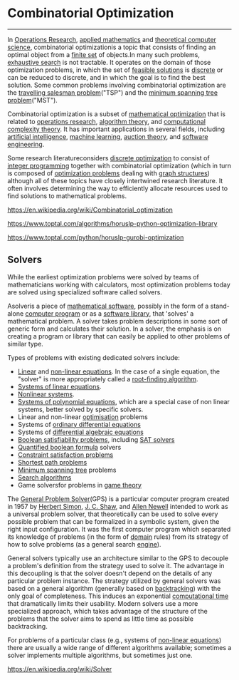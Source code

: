 # Combinatorial Optimization

---

In [Operations Research](https://en.wikipedia.org/wiki/Operations_Research), [applied mathematics](https://en.wikipedia.org/wiki/Applied_mathematics) and [theoretical computer science](https://en.wikipedia.org/wiki/Theoretical_computer_science), combinatorial optimizationis a topic that consists of finding an optimal object from a [finite set](https://en.wikipedia.org/wiki/Finite_set) of objects.In many such problems, [exhaustive search](https://en.wikipedia.org/wiki/Exhaustive_search) is not tractable. It operates on the domain of those optimization problems, in which the set of [feasible solutions](https://en.wikipedia.org/wiki/Candidate_solution) is [discrete](https://en.wikipedia.org/wiki/Discrete_set) or can be reduced to discrete, and in which the goal is to find the best solution. Some common problems involving combinatorial optimization are the [travelling salesman problem](https://en.wikipedia.org/wiki/Travelling_salesman_problem)("TSP") and the [minimum spanning tree problem](https://en.wikipedia.org/wiki/Minimum_spanning_tree)("MST").

Combinatorial optimization is a subset of [mathematical optimization](https://en.wikipedia.org/wiki/Mathematical_optimization) that is related to [operations research](https://en.wikipedia.org/wiki/Operations_research), [algorithm theory](https://en.wikipedia.org/wiki/Algorithm), and [computational complexity theory](https://en.wikipedia.org/wiki/Computational_complexity_theory). It has important applications in several fields, including [artificial intelligence](https://en.wikipedia.org/wiki/Artificial_intelligence), [machine learning](https://en.wikipedia.org/wiki/Machine_learning), [auction theory](https://en.wikipedia.org/wiki/Auction_theory), and [software engineering](https://en.wikipedia.org/wiki/Software_engineering).

Some research literatureconsiders [discrete optimization](https://en.wikipedia.org/wiki/Discrete_optimization) to consist of [integer programming](https://en.wikipedia.org/wiki/Integer_programming) together with combinatorial optimization (which in turn is composed of [optimization problems](https://en.wikipedia.org/wiki/Optimization_problem) dealing with [graph structures](https://en.wikipedia.org/wiki/Graph_(discrete_mathematics))) although all of these topics have closely intertwined research literature. It often involves determining the way to efficiently allocate resources used to find solutions to mathematical problems.

<https://en.wikipedia.org/wiki/Combinatorial_optimization>

<https://www.toptal.com/algorithms/horuslp-python-optimization-library>

<https://www.toptal.com/python/horuslp-gurobi-optimization>

## Solvers

While the earliest optimization problems were solved by teams of mathematicians working with calculators, most optimization problems today are solved using specialized software called solvers.

Asolveris a piece of [mathematical software](https://en.wikipedia.org/wiki/Mathematical_software), possibly in the form of a stand-alone [computer program](https://en.wikipedia.org/wiki/Computer_program) or as a [software library](https://en.wikipedia.org/wiki/Library_(computing)), that 'solves' a mathematical problem. A solver takes problem descriptions in some sort of generic form and calculates their solution. In a solver, the emphasis is on creating a program or library that can easily be applied to other problems of similar type.

Types of problems with existing dedicated solvers include:

- [Linear](https://en.wikipedia.org/wiki/Linear_equation) and [non-linear equations](https://en.wikipedia.org/wiki/Non-linear_equation). In the case of a single equation, the "solver" is more appropriately called a [root-finding algorithm](https://en.wikipedia.org/wiki/Root-finding_algorithm).
- [Systems of linear equations](https://en.wikipedia.org/wiki/System_of_linear_equations).
- [Nonlinear systems](https://en.wikipedia.org/wiki/Nonlinear_system).
- [Systems of polynomial equations](https://en.wikipedia.org/wiki/Systems_of_polynomial_equations), which are a special case of non linear systems, better solved by specific solvers.
- Linear and non-linear [optimisation](https://en.wikipedia.org/wiki/Optimization_(mathematics)) problems
- Systems of [ordinary differential equations](https://en.wikipedia.org/wiki/Ordinary_differential_equation)
- Systems of [differential algebraic equations](https://en.wikipedia.org/wiki/Differential_algebraic_equation)
- [Boolean satisfiability problems](https://en.wikipedia.org/wiki/Boolean_satisfiability_problem), including [SAT solvers](https://en.wikipedia.org/wiki/SAT_solver)
- [Quantified boolean formula](https://en.wikipedia.org/wiki/Quantified_boolean_formula) solvers
- [Constraint satisfaction problems](https://en.wikipedia.org/wiki/Constraint_satisfaction_problem)
- [Shortest path problems](https://en.wikipedia.org/wiki/Shortest_path_problem)
- [Minimum spanning tree](https://en.wikipedia.org/wiki/Minimum_spanning_tree) problems
- [Search algorithms](https://en.wikipedia.org/wiki/Search_algorithm)
- Game solversfor problems in [game theory](https://en.wikipedia.org/wiki/Game_theory)

The [General Problem Solver](https://en.wikipedia.org/wiki/General_Problem_Solver)(GPS) is a particular computer program created in 1957 by [Herbert Simon](https://en.wikipedia.org/wiki/Herbert_A._Simon), [J. C. Shaw](https://en.wikipedia.org/wiki/Cliff_Shaw), and [Allen Newell](https://en.wikipedia.org/wiki/Allen_Newell) intended to work as a universal problem solver, that theoretically can be used to solve every possible problem that can be formalized in a symbolic system, given the right input configuration. It was the first computer program which separated its knowledge of problems (in the form of [domain](https://en.wikipedia.org/wiki/Problem_domain) rules) from its strategy of how to solve problems (as a general search [engine](https://en.wikipedia.org/wiki/Software_engine)).

General solvers typically use an architecture similar to the GPS to decouple a problem's definition from the strategy used to solve it. The advantage in this decoupling is that the solver doesn't depend on the details of any particular problem instance. The strategy utilized by general solvers was based on a general algorithm (generally based on [backtracking](https://en.wikipedia.org/wiki/Backtracking)) with the only goal of completeness. This induces an exponential [computational time](https://en.wikipedia.org/wiki/Computational_time) that dramatically limits their usability. Modern solvers use a more specialized approach, which takes advantage of the structure of the problems that the solver aims to spend as little time as possible backtracking.

For problems of a particular class (e.g., systems of [non-linear equations](https://en.wikipedia.org/wiki/Non-linear_equation)) there are usually a wide range of different algorithms available; sometimes a solver implements multiple algorithms, but sometimes just one.

<https://en.wikipedia.org/wiki/Solver>
